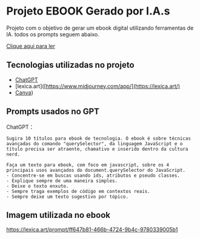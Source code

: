 # Projeto EBOOK Gerado por I.A.s

Projeto com o objetivo de gerar um ebook digital utilizando ferramentas de IA. todos os prompts
seguem abaixo.

<a href="https://github.com/felipeAguiarCode/prompts-recipe-to-create-a-ebook/blob/main/output/ebook%20-%20css%20jedi%20output.pdf" title="View PDF now">Clique aqui para ler</a>

## Tecnologias utilizadas no projeto

- [ChatGPT](https://chat.openai.com/) 
- [lexica.art]([https://www.midjourney.com/app/](https://lexica.art/)
- [Canva](https://www.canva.com/))

## Prompts usados no GPT


ChatGPT：

```
Sugira 10 títulos para ebook de tecnologia. O ebook é sobre técnicas avançadas do comando "querySelector", da linguagem JavaScript e o título precisa ser atraente, chamativo e inserido dentro da cultura nerd.
```

```
Faça um texto para ebook, com foco em javascript, sobre os 4 principais usos avançados do document.querySelector do JavaScript. 
- Concentre-se em buscas usando ids, atributos e pseudo classes.
- Explique sempre de uma maneira simples.
- Deixe o texto enxuto.
- Sempre traga exemplos de código em contextos reais.
- Sempre deixe um texto sugestivo por tópico.
```

## Imagem utilizada no ebook

https://lexica.art/prompt/ff647b81-466b-4724-9b4c-9780339005b1
